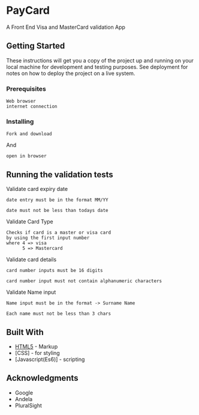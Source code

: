 # PayCard

A Front End Visa and MasterCard validation App

## Getting Started

These instructions will get you a copy of the project up and running on your local machine for development and testing purposes. See deployment for notes on how to deploy the project on a live system.

### Prerequisites

```
Web browser
internet connection
```

### Installing


```
Fork and download
```

And 

```
open in browser
```


## Running the validation tests
Validate card expiry date

```
date entry must be in the format MM/YY

date must not be less than todays date
```

Validate Card Type

```
Checks if card is a master or visa card
by using the first input number
where 4 => visa
      5 => Mastercard

```
Validate card details

```
card number inputs must be 16 digits

card number input must not contain alphanumeric characters

```

Validate Name input

```
Name input must be in the format -> Surname Name

Each name must not be less than 3 chars
```

 
## Built With


* [HTML5](https://maven.apache.org/) - Markup
* [CSS] - for styling
* [Javascript(Es6)]  - scripting

 

## Acknowledgments

* Google
* Andela
* PluralSight
